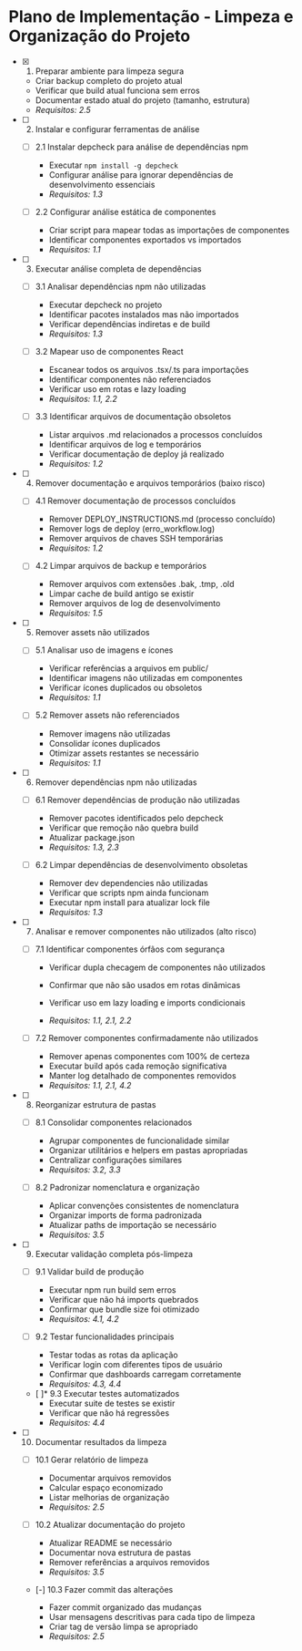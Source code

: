 # Plano de Implementação - Limpeza e Organização do Projeto

- [x] 1. Preparar ambiente para limpeza segura


  - Criar backup completo do projeto atual
  - Verificar que build atual funciona sem erros
  - Documentar estado atual do projeto (tamanho, estrutura)
  - _Requisitos: 2.5_


- [ ] 2. Instalar e configurar ferramentas de análise
  - [ ] 2.1 Instalar depcheck para análise de dependências npm
    - Executar `npm install -g depcheck`
    - Configurar análise para ignorar dependências de desenvolvimento essenciais
    - _Requisitos: 1.3_

  - [ ] 2.2 Configurar análise estática de componentes
    - Criar script para mapear todas as importações de componentes
    - Identificar componentes exportados vs importados
    - _Requisitos: 1.1_

- [ ] 3. Executar análise completa de dependências
  - [ ] 3.1 Analisar dependências npm não utilizadas
    - Executar depcheck no projeto
    - Identificar pacotes instalados mas não importados
    - Verificar dependências indiretas e de build
    - _Requisitos: 1.3_

  - [ ] 3.2 Mapear uso de componentes React
    - Escanear todos os arquivos .tsx/.ts para importações
    - Identificar componentes não referenciados
    - Verificar uso em rotas e lazy loading
    - _Requisitos: 1.1, 2.2_

  - [ ] 3.3 Identificar arquivos de documentação obsoletos
    - Listar arquivos .md relacionados a processos concluídos
    - Identificar arquivos de log e temporários
    - Verificar documentação de deploy já realizado
    - _Requisitos: 1.2_



- [ ] 4. Remover documentação e arquivos temporários (baixo risco)
  - [ ] 4.1 Remover documentação de processos concluídos
    - Remover DEPLOY_INSTRUCTIONS.md (processo concluído)
    - Remover logs de deploy (erro_workflow.log)
    - Remover arquivos de chaves SSH temporárias
    - _Requisitos: 1.2_

  - [ ] 4.2 Limpar arquivos de backup e temporários
    - Remover arquivos com extensões .bak, .tmp, .old
    - Limpar cache de build antigo se existir
    - Remover arquivos de log de desenvolvimento
    - _Requisitos: 1.5_

- [ ] 5. Remover assets não utilizados
  - [ ] 5.1 Analisar uso de imagens e ícones
    - Verificar referências a arquivos em public/
    - Identificar imagens não utilizadas em componentes
    - Verificar ícones duplicados ou obsoletos
    - _Requisitos: 1.1_

  - [ ] 5.2 Remover assets não referenciados
    - Remover imagens não utilizadas
    - Consolidar ícones duplicados
    - Otimizar assets restantes se necessário
    - _Requisitos: 1.1_

- [ ] 6. Remover dependências npm não utilizadas
  - [ ] 6.1 Remover dependências de produção não utilizadas
    - Remover pacotes identificados pelo depcheck
    - Verificar que remoção não quebra build
    - Atualizar package.json
    - _Requisitos: 1.3, 2.3_

  - [ ] 6.2 Limpar dependências de desenvolvimento obsoletas
    - Remover dev dependencies não utilizadas
    - Verificar que scripts npm ainda funcionam
    - Executar npm install para atualizar lock file
    - _Requisitos: 1.3_

- [ ] 7. Analisar e remover componentes não utilizados (alto risco)
  - [ ] 7.1 Identificar componentes órfãos com segurança
    - Verificar dupla checagem de componentes não utilizados


    - Confirmar que não são usados em rotas dinâmicas
    - Verificar uso em lazy loading e imports condicionais
    - _Requisitos: 1.1, 2.1, 2.2_

  - [ ] 7.2 Remover componentes confirmadamente não utilizados
    - Remover apenas componentes com 100% de certeza
    - Executar build após cada remoção significativa
    - Manter log detalhado de componentes removidos
    - _Requisitos: 1.1, 2.1, 4.2_

- [ ] 8. Reorganizar estrutura de pastas
  - [ ] 8.1 Consolidar componentes relacionados
    - Agrupar componentes de funcionalidade similar
    - Organizar utilitários e helpers em pastas apropriadas
    - Centralizar configurações similares
    - _Requisitos: 3.2, 3.3_

  - [ ] 8.2 Padronizar nomenclatura e organização
    - Aplicar convenções consistentes de nomenclatura
    - Organizar imports de forma padronizada
    - Atualizar paths de importação se necessário
    - _Requisitos: 3.5_

- [ ] 9. Executar validação completa pós-limpeza
  - [ ] 9.1 Validar build de produção
    - Executar npm run build sem erros
    - Verificar que não há imports quebrados
    - Confirmar que bundle size foi otimizado
    - _Requisitos: 4.1, 4.2_

  - [ ] 9.2 Testar funcionalidades principais
    - Testar todas as rotas da aplicação
    - Verificar login com diferentes tipos de usuário
    - Confirmar que dashboards carregam corretamente
    - _Requisitos: 4.3, 4.4_

  - [ ]* 9.3 Executar testes automatizados
    - Executar suite de testes se existir
    - Verificar que não há regressões
    - _Requisitos: 4.4_

- [ ] 10. Documentar resultados da limpeza
  - [ ] 10.1 Gerar relatório de limpeza
    - Documentar arquivos removidos
    - Calcular espaço economizado
    - Listar melhorias de organização
    - _Requisitos: 2.5_

  - [ ] 10.2 Atualizar documentação do projeto
    - Atualizar README se necessário
    - Documentar nova estrutura de pastas
    - Remover referências a arquivos removidos
    - _Requisitos: 3.5_

  - [-] 10.3 Fazer commit das alterações

    - Fazer commit organizado das mudanças
    - Usar mensagens descritivas para cada tipo de limpeza
    - Criar tag de versão limpa se apropriado
    - _Requisitos: 2.5_
